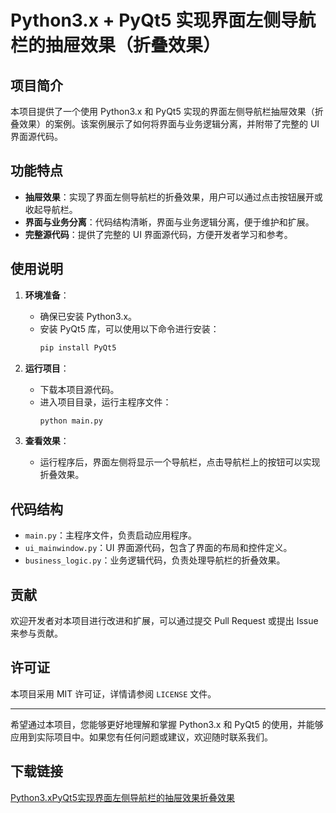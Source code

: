 # Python3.x + PyQt5 实现界面左侧导航栏的抽屉效果（折叠效果）

## 项目简介

本项目提供了一个使用 Python3.x 和 PyQt5 实现的界面左侧导航栏抽屉效果（折叠效果）的案例。该案例展示了如何将界面与业务逻辑分离，并附带了完整的 UI 界面源代码。

## 功能特点

- **抽屉效果**：实现了界面左侧导航栏的折叠效果，用户可以通过点击按钮展开或收起导航栏。
- **界面与业务分离**：代码结构清晰，界面与业务逻辑分离，便于维护和扩展。
- **完整源代码**：提供了完整的 UI 界面源代码，方便开发者学习和参考。

## 使用说明

1. **环境准备**：
   - 确保已安装 Python3.x。
   - 安装 PyQt5 库，可以使用以下命令进行安装：
     ```bash
     pip install PyQt5
     ```

2. **运行项目**：
   - 下载本项目源代码。
   - 进入项目目录，运行主程序文件：
     ```bash
     python main.py
     ```

3. **查看效果**：
   - 运行程序后，界面左侧将显示一个导航栏，点击导航栏上的按钮可以实现折叠效果。

## 代码结构

- `main.py`：主程序文件，负责启动应用程序。
- `ui_mainwindow.py`：UI 界面源代码，包含了界面的布局和控件定义。
- `business_logic.py`：业务逻辑代码，负责处理导航栏的折叠效果。

## 贡献

欢迎开发者对本项目进行改进和扩展，可以通过提交 Pull Request 或提出 Issue 来参与贡献。

## 许可证

本项目采用 MIT 许可证，详情请参阅 `LICENSE` 文件。

---

希望通过本项目，您能够更好地理解和掌握 Python3.x 和 PyQt5 的使用，并能够应用到实际项目中。如果您有任何问题或建议，欢迎随时联系我们。

## 下载链接

[Python3.xPyQt5实现界面左侧导航栏的抽屉效果折叠效果](https://pan.quark.cn/s/8a269202c812)
